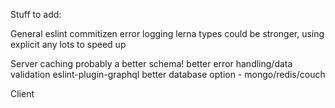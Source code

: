 Stuff to add:

General
eslint
commitizen
error logging
lerna
types could be stronger, using explicit any lots to speed up

Server
caching
probably a better schema!
better error handling/data validation
eslint-plugin-graphql
better database option - mongo/redis/couch

Client
